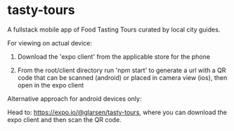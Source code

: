 # tasty-tours

A fullstack mobile app of Food Tasting Tours 
curated by local city guides.

For viewing on actual device:
1. Download the 'expo client' from the applicable store for the phone

2. From the root/client directory run 'npm start' to generate a url with a QR code that can be scanned (android) or placed
  in camera view (ios), then open in the expo client

Alternative approach for android devices only: 

Head to: https://expo.io/@glarsen/tasty-tours, where you can download the expo client and then scan the QR code.
